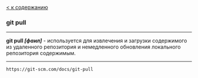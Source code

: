 [< к содержанию](./readme.md)

### git pull

---

**git pull *[фаил]*** - используется для извлечения и загрузки содержимого из удаленного репозитория и немедленного обновления локального репозитория содержимым.

---


```bash=
https://git-scm.com/docs/git-pull
```